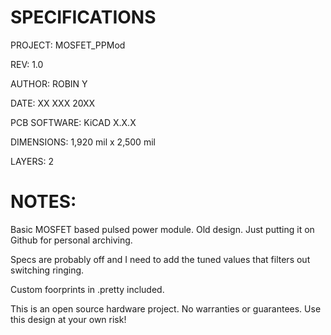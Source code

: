 # SPECIFICATIONS
PROJECT: MOSFET_PPMod

REV: 1.0

AUTHOR: ROBIN Y

DATE: XX XXX 20XX

PCB SOFTWARE: KiCAD X.X.X

DIMENSIONS: 1,920 mil x 2,500 mil

LAYERS: 2

# NOTES:
Basic MOSFET based pulsed power module. Old design. Just putting it on Github for personal archiving.

Specs are probably off and I need to add the tuned values that filters out switching ringing.

Custom foorprints in .pretty included.

This is an open source hardware project. No warranties or guarantees. Use this design at your own risk!

